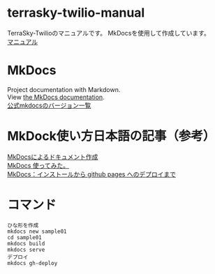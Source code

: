 # terrasky-twilio-manual
TerraSky-Twilioのマニュアルです。
MkDocsを使用して作成しています。<br>
[マニュアル](https://terrasky-sol.github.io/terrasky-twilio-manual/)
# MkDocs
Project documentation with Markdown.<br>
View [the MkDocs documentation](https://www.mkdocs.org/).<br>
[公式mkdocsのバージョン一覧](https://readthedocs.org/projects/mkdocs/)
# MkDock使い方日本語の記事（参考）
[MkDocsによるドキュメント作成](https://qiita.com/mebiusbox2/items/a61d42878266af969e3c)<br>
[MkDocs 使ってみた。](https://www.kimoton.com/entry/2017/07/08/121050)<br>
[MkDocs：インストールから github pages へのデプロイまで](https://www.kakistamp.com/entry/2019/08/31/154536)
# コマンド
  ```
  ひな形を作成
  mkdocs new sample01
cd sample01
mkdocs build
mkdocs serve
デプロイ
mkdocs gh-deploy
 

